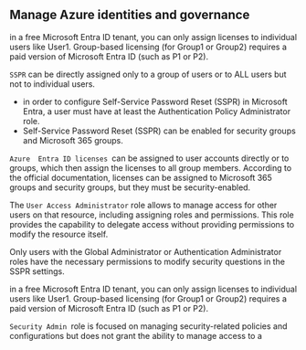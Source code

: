 ## Manage Azure identities and governance

in a free Microsoft Entra ID tenant, you can only assign licenses to individual users like User1. Group-based licensing (for Group1 or Group2) requires a paid version of Microsoft Entra ID (such as P1 or P2).

`SSPR` can be directly assigned only to a group of users or to ALL users but not to individual users.

- in order to configure Self-Service Password Reset (SSPR) in Microsoft Entra, a user must have at least the Authentication Policy Administrator role.
- Self-Service Password Reset (SSPR) can be enabled for security groups and Microsoft 365 groups.

`Azure  Entra ID licenses `can be assigned to user accounts directly or to groups, which then assign the licenses to all group members. According to the official documentation, licenses can be assigned to Microsoft 365 groups and security groups, but they must be security-enabled.

The `User Access Administrator` role allows to manage access for other users on that resource, including assigning roles and permissions. This role provides the capability to delegate access without providing permissions to modify the resource itself.

Only users with the Global Administrator or Authentication Administrator roles have the necessary permissions to modify security questions in the SSPR settings.

in a free Microsoft Entra ID tenant, you can only assign licenses to individual users like User1. Group-based licensing (for Group1 or Group2) requires a paid version of Microsoft Entra ID (such as P1 or P2).

 `Security Admin `role is focused on managing security-related policies and configurations but does not grant the ability to manage access to a
